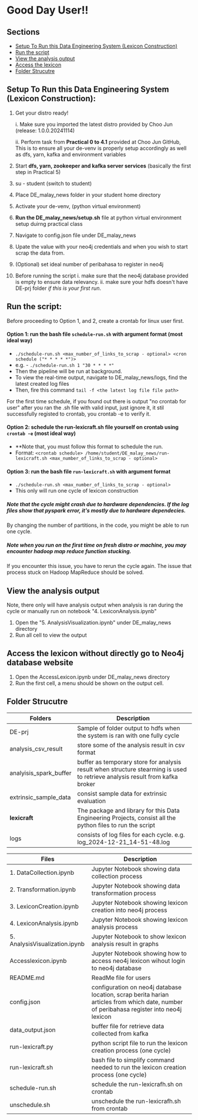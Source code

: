# Good Day User!!
## Sections
- [Setup To Run this Data Engineering System (Lexicon Construction)](#setup-to-run-this-data-engineering-system-lexicon-construction)
- [Run the script](#run-the-script)
- [View the analysis output](#view-the-analysis-output)
- [Access the lexicon](#access-the-lexicon-without-directly-go-to-neo4j-database-website)
- [Folder Strucutre](#folder-strucutre)

## Setup To Run this Data Engineering System (Lexicon Construction):
1. Get your distro ready!

   i. Make sure you imported the latest distro provided by Choo Jun (release: 1.0.0.20241114)

   ii. Perform task from **Practical 0 to 4.1** provided at Choo Jun GitHub, This is to ensure all your de-venv is properly setup accordingly as well as dfs, yarn, kafka and environment variables

3. Start **dfs, yarn, zookeeper and kafka server services** (basically the first step in Practical 5)
4. su - student (switch to student)
5. Place DE_malay_news folder in your student home directory
6. Activate your de-venv, (python virtual environment)
7. **Run the DE_malay_news/setup.sh** file at python virtual environment setup duirng practical class
8. Navigate to config.json file under DE_malay_news
9. Upate the value with your neo4j credentials and when you wish to start scrap the data from.
10. (Optional) set ideal number of peribahasa to register in neo4j
11. Before running the script
    i. make sure that the neo4j database provided is empty to ensure data relevancy.
   ii. make sure your hdfs doesn't have DE-prj folder _if this is your first run_.
  
## Run the script:
   Before proceeding to Option 1, and 2, create a crontab for linux user first.
   #### **Option 1**: run the bash file `schedule-run.sh` with argument format **(most ideal way)**
   - `./schedule-run.sh <max_number_of_links_to_scrap - optional> <cron schedule ("* * * * *")>`
   - e.g. - `./schedule-run.sh 1 "30 * * * *"`
   - Then the pipeline will be run at background.
   - To view the real-time output, navigate to DE_malay_news/logs, find the latest created log files
   - Then, fire this command `tail -f <the latest log file file path>`
   
   For the first time schedule, if you found out there is output "no crontab for user" after you ran the .sh file with valid input, just ignore it, it stil successfully registed to crontab, you crontab -e to verify it.

   #### **Option 2**: schedule the run-lexicraft.sh file yourself on crontab using `crontab -e` **(most ideal way)**
   - **Note that, you must follow this format to schedule the run.
   - Format: `<crontab schedule> /home/student/DE_malay_news/run-lexicraft.sh <max_number_of_links_to_scrap - optional>`

   #### **Option 3**: run the bash file `run-lexicraft.sh` with argument format
   - `./schedule-run.sh <max_number_of_links_to_scrap - optional>`
   - This only will run one cycle of lexicon construction


   ##### Note that the cycle might crash due to hardware dependencies. If the log files show that pyspark error, it's mostly due to hardware dependecies.
   By changing the number of partitions, in the code, you might be able to run one cycle.

   
   ##### Note when you run on the first time on fresh distro or machine, you may encounter hadoop map reduce function stucking. 
   If you encounter this issue, you have to rerun the cycle again. The issue that process stuck on Hadoop MapReduce should be solved.

## View the analysis output
Note, there only will have analysis output when analysis is ran during the cycle or manually run on notebook "4. LexiconAnalysis.ipynb"
1. Open the "5. AnalysisVisualization.ipynb" under DE_malay_news directory
2. Run all cell to view the output

## Access the lexicon without directly go to Neo4j database website
1. Open the AccessLexicon.ipynb under DE_malay_news directory
2. Run the first cell, a menu should be shown on the output cell.
   
## Folder Strucutre
| Folders    | Description |
| --------------------------- | ------- |
| DE-prj  | Sample of folder output to hdfs when the system is ran with one fully cycle    | 
| analysis_csv_result | store some of the analysis result in csv format    | 
| analyisis_spark_buffer    | buffer as temporary store for analysis result when structure stearming is used to retrieve analysis result from kafka broker    | 
| extrinsic_sample_data    | consist sample data for extrinsic evaluation   | 
| **lexicraft** | The package and library for this Data Engineering Projects, consist all the python files to run the script | 
| logs | consists of log files for each cycle. e.g. log_2024-12-21_14-51-48.log | 

| Files    | Description |
| ------------------------------------- | ------- |
| 1. DataCollection.ipynb | Jupyter Notebook showing data collection process |
| 2. Transformation.ipynb | Jupyter Notebook showing data transformation process |
| 3. LexiconCreation.ipynb | Jupyter Notebook showing lexicon creation into neo4j process |
| 4. LexiconAnalysis.ipynb | Jupyter Notebook showing lexicon analysis process |
| 5. AnalysisVisualization.ipynb    | Jupyter Notebook to show lexicon analysis result in graphs |
| Accesslexicon.ipynb | Jupyter Notebook showing how to access neo4j lexicon wihout login to neo4j database |
| README.md | ReadMe file for users |
| config.json | configuration on neo4j database location, scrap berita harian articles from which date, number of peribahasa register into neo4j lexicon |
| data_output.json | buffer file for retrieve data collected from kafka |
| run-lexicraft.py | python script file to run the lexicon creation process (one cycle) |
| run-lexicraft.sh | bash file to simplify command needed to run the  lexicon creation process (one cycle) |
| schedule-run.sh | schedule the run-lexicrafh.sh on crontab |
| unschedule.sh | unschedule the run-lexicrafh.sh from crontab |
   
